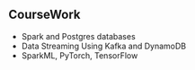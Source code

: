 ## CourseWork
- Spark and Postgres databases
- Data Streaming Using Kafka and DynamoDB
- SparkML, PyTorch, TensorFlow
